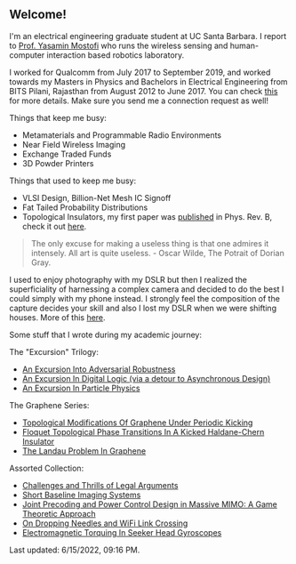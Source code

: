 ## Welcome!

I'm an electrical engineering graduate student at UC Santa Barbara. I report to [Prof. Yasamin Mostofi](https://www.ece.ucsb.edu/~ymostofi/) who runs the wireless sensing and human-computer interaction based robotics laboratory. 

I worked for Qualcomm from July 2017 to September 2019, and worked towards my Masters in Physics and Bachelors in Electrical Engineering from BITS Pilani, Rajasthan from August 2012 to June 2017. You can check [this](https://www.linkedin.com/in/apallapr/) for more details. Make sure you send me a connection request as well!

Things that keep me busy:
- Metamaterials and Programmable Radio Environments
- Near Field Wireless Imaging
- Exchange Traded Funds
- 3D Powder Printers

Things that used to keep me busy:
- VLSI Design, Billion-Net Mesh IC Signoff
- Fat Tailed Probability Distributions
- Topological Insulators, my first paper was [published](https://journals.aps.org/prb/abstract/10.1103/PhysRevB.97.085405) in Phys. Rev. B, check it out [here](https://arxiv.org/pdf/1709.08354.pdf).
 
 > The only excuse for making a useless thing is that one admires it intensely. All art is quite useless. - Oscar Wilde, The Potrait of Dorian Gray.

I used to enjoy photography with my DSLR but then I realized the superficiality of harnessing a complex camera and decided to do the best I could simply with my phone instead. I strongly feel the composition of the capture decides your skill and also I lost my DSLR when we were shifting houses. More of this [here](https://www.flickr.com/photos/105114536@N07/).

Some stuff that I wrote during my academic journey:

The "Excursion" Trilogy:
 - [An Excursion Into Adversarial Robustness](https://github.com/apallaprolu/apallaprolu.github.io/blob/master/UCSB.pdf)
 - [An Excursion In Digital Logic (via a detour to Asynchronous Design)](https://github.com/apallaprolu/apallaprolu.github.io/blob/master/ST.pdf)
 - [An Excursion In Particle Physics](https://github.com/apallaprolu/apallaprolu.github.io/blob/master/PRL.pdf)
 
 The Graphene Series:
  - [Topological Modifications Of Graphene Under Periodic Kicking](https://github.com/apallaprolu/apallaprolu.github.io/blob/master/THESIS.pdf)
  - [Floquet Topological Phase Transitions In A Kicked Haldane-Chern Insulator](https://arxiv.org/abs/1709.08354)
  - [The Landau Problem In Graphene](https://github.com/apallaprolu/apallaprolu.github.io/blob/master/IISC.pdf)
 
Assorted Collection:
 - [Challenges and Thrills of Legal Arguments](https://github.com/apallaprolu/apallaprolu.github.io/blob/master/CATOLA.pdf)
 - [Short Baseline Imaging Systems](https://github.com/apallaprolu/apallaprolu.github.io/blob/master/SBS.pdf)
 - [Joint Precoding and Power Control Design in Massive MIMO: A Game Theoretic Approach](https://github.com/apallaprolu/apallaprolu.github.io/blob/master/JP.pdf)
 - [On Dropping Needles and WiFi Link Crossing](https://arxiv.org/abs/1912.11366)
 - [Electromagnetic Torquing In Seeker Head Gyroscopes](https://github.com/apallaprolu/apallaprolu.github.io/blob/master/APOGEE.pdf)


Last updated: 6/15/2022, 09:16 PM.

